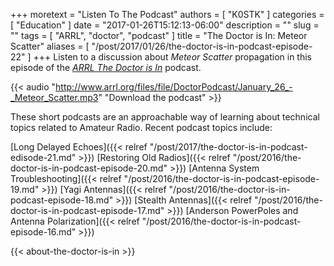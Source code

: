 +++
moretext = "Listen To The Podcast"
authors = [ "K0STK" ]
categories = [ "Education" ]
date = "2017-01-26T15:12:13-06:00"
description = ""
slug = ""
tags = [ "ARRL", "doctor", "podcast" ]
title = "The Doctor is In: Meteor Scatter"
aliases = [ "/post/2017/01/26/the-doctor-is-in-podcast-episode-22" ]
+++
Listen to a discussion about
*Meteor Scatter* propagation
in this episode of the
[*ARRL The Doctor is In*](http://www.arrl.org/doctor/) podcast.

<!--more-->

{{< audio "http://www.arrl.org/files/file/DoctorPodcast/January_26_-_Meteor_Scatter.mp3" "Download the podcast" >}}

These short podcasts are an approachable way of learning about technical
topics related to Amateur Radio. Recent podcast topics include:

[Long Delayed Echoes]({{< relref "/post/2017/the-doctor-is-in-podcast-edisode-21.md" >}})
[Restoring Old Radios]({{< relref "/post/2016/the-doctor-is-in-podcast-episode-20.md" >}})
[Antenna System Troubleshooting]({{< relref "/post/2016/the-doctor-is-in-podcast-episode-19.md" >}})
[Yagi Antennas]({{< relref "/post/2016/the-doctor-is-in-podcast-episode-18.md" >}})
[Stealth Antennas]({{< relref "/post/2016/the-doctor-is-in-podcast-episode-17.md" >}})
[Anderson PowerPoles and Antenna Polarization]({{< relref "/post/2016/the-doctor-is-in-podcast-episode-16.md" >}})

{{< about-the-doctor-is-in >}}

